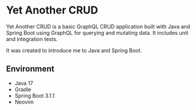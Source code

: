 # Yet Another CRUD

Yet Another CRUD is a basic GraphQL CRUD application built with Java and Spring
Boot using GraphQL for querying and mutating data. It includes unit and
integration tests.

It was created to introduce me to Java and Spring Boot.

## Environment

- Java 17
- Gradle
- Spring Boot 3.1.1
- Neovim
